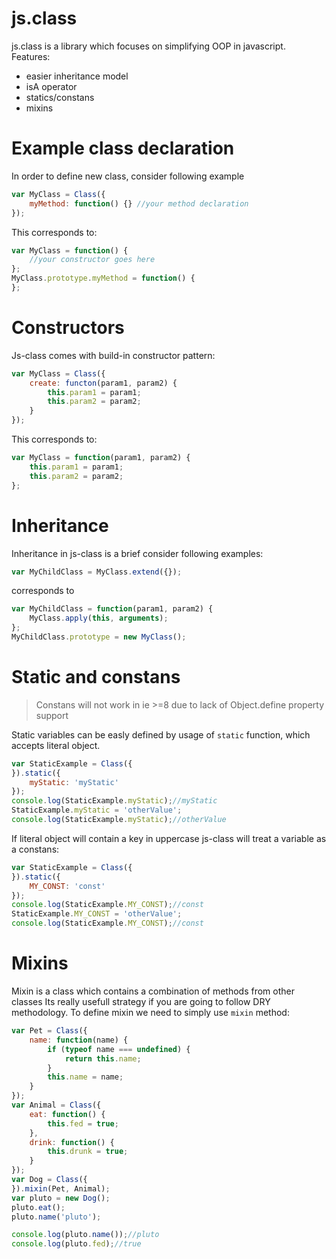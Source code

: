 js.class
========

js.class is a library which focuses on simplifying OOP in javascript.
Features:
 - easier inheritance model
 - isA operator
 - statics/constans
 - mixins

Example class declaration
=========================
In order to define new class, consider following example

```js
var MyClass = Class({
    myMethod: function() {} //your method declaration
});
```

This corresponds to:

```js
var MyClass = function() {
    //your constructor goes here
};
MyClass.prototype.myMethod = function() {
};
```

Constructors
============

Js-class comes with build-in constructor pattern:

```js
var MyClass = Class({
    create: functon(param1, param2) {
        this.param1 = param1;
        this.param2 = param2;
    }
});
```
This corresponds to:

```js
var MyClass = function(param1, param2) {
    this.param1 = param1;
    this.param2 = param2;
};
```


Inheritance
===========

Inheritance in js-class is a brief consider following examples:

```js
var MyChildClass = MyClass.extend({});
```

corresponds to

```js
var MyChildClass = function(param1, param2) {
    MyClass.apply(this, arguments);
};
MyChildClass.prototype = new MyClass();
```

Static and constans
===================
> Constans will not work in ie >=8 due to lack of Object.define property support


Static variables can be easly defined by usage of `static` function, which accepts literal object.

```js
var StaticExample = Class({
}).static({
    myStatic: 'myStatic'
});
console.log(StaticExample.myStatic);//myStatic
StaticExample.myStatic = 'otherValue';
console.log(StaticExample.myStatic);//otherValue
```

If literal object will contain a key in uppercase js-class will treat a variable as a constans:
```js
var StaticExample = Class({
}).static({
    MY_CONST: 'const'
});
console.log(StaticExample.MY_CONST);//const
StaticExample.MY_CONST = 'otherValue';
console.log(StaticExample.MY_CONST);//const
```

Mixins
======
Mixin is a class which contains a combination of methods from other classes
Its really usefull strategy if you are going to follow DRY methodology.
To define mixin we need to simply use `mixin` method:
```js
var Pet = Class({
    name: function(name) {
        if (typeof name === undefined) {
            return this.name;
        }
        this.name = name;
    }
});
var Animal = Class({
    eat: function() {
        this.fed = true;
    },
    drink: function() {
        this.drunk = true;
    }
});
var Dog = Class({
}).mixin(Pet, Animal);
var pluto = new Dog();
pluto.eat();
pluto.name('pluto');

console.log(pluto.name());//pluto
console.log(pluto.fed);//true
```

